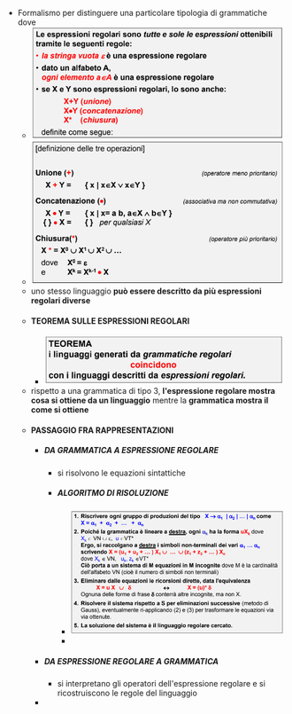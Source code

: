 - Formalismo per distinguere una particolare tipologia di grammatiche dove
	- ![image.png](../assets/image_1681222625710_0.png)
	- ![image.png](../assets/image_1681222734551_0.png)
	- uno stesso linguaggio **può essere descritto da più espressioni regolari diverse**
	- #### TEOREMA SULLE ESPRESSIONI REGOLARI
		- ![image.png](../assets/image_1681222870812_0.png)
	- rispetto a una grammatica di tipo 3, **l'espressione regolare mostra cosa si ottiene da un linguaggio** mentre la **grammatica mostra il come si ottiene**
	- #### PASSAGGIO FRA RAPPRESENTAZIONI
		- ##### DA GRAMMATICA A ESPRESSIONE REGOLARE
			- si risolvono le equazioni sintattiche
			- ##### ALGORITMO DI RISOLUZIONE
				- ![image.png](../assets/image_1681225673500_0.png)
				-
		- ##### DA ESPRESSIONE REGOLARE A GRAMMATICA
			- si interpretano gli operatori dell'espressione regolare e si ricostruiscono le regole del linguaggio
		-